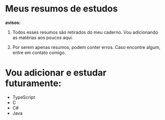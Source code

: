 # Meus resumos de estudos

**avisos:**

1. Todos esses resumos são retirados do meu caderno. Vou adicionando as matérias aos poucos aqui.

2. Por serem apenas resumos, podem conter erros. Caso encontre algum, entre em contato comigo.

# Vou adicionar e estudar futuramente:

- TypeScript
- C
- C#
- Java
